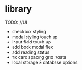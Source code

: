# library

TODO:
//UI
* checkbox styling
* modal styling touch up
* input field touch up
* add book modal flex
* add reading status
* fix card spacing grid
//data
* local storage & database options

